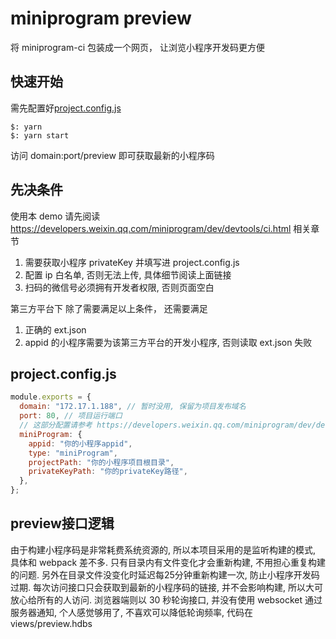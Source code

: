# miniprogram preview

将 miniprogram-ci 包装成一个网页， 让浏览小程序开发码更方便

## 快速开始

需先配置好[project.config.js](#projectconfigjs)

```shell
$: yarn
$: yarn start
```

访问 domain:port/preview 即可获取最新的小程序码

## 先决条件

使用本 demo 请先阅读 https://developers.weixin.qq.com/miniprogram/dev/devtools/ci.html 相关章节

1. 需要获取小程序 privateKey 并填写进 project.config.js
2. 配置 ip 白名单, 否则无法上传, 具体细节阅读上面链接
3. 扫码的微信号必须拥有开发者权限, 否则页面空白

第三方平台下
除了需要满足以上条件， 还需要满足

1. 正确的 ext.json
2. appid 的小程序需要为该第三方平台的开发小程序, 否则读取 ext.json 失败

## project.config.js

```javascript
module.exports = {
  domain: "172.17.1.188", // 暂时没用, 保留为项目发布域名
  port: 80, // 项目运行端口
  // 这部分配置请参考 https://developers.weixin.qq.com/miniprogram/dev/devtools/ci.html 项目对象一节
  miniProgram: {
    appid: "你的小程序appid",
    type: "miniProgram",
    projectPath: "你的小程序项目根目录",
    privateKeyPath: "你的privateKey路径",
  },
};
```

## preview接口逻辑

由于构建小程序码是非常耗费系统资源的, 所以本项目采用的是监听构建的模式, 具体和 webpack 差不多. 只有目录内有文件变化才会重新构建, 不用担心重复构建的问题. 另外在目录文件没变化时延迟每25分钟重新构建一次, 防止小程序开发码过期. 每次访问接口只会获取到最新的小程序码的链接, 并不会影响构建, 所以大可放心给所有的人访问. 浏览器端则以 30 秒轮询接口, 并没有使用 websocket 通过服务器通知, 个人感觉够用了, 不喜欢可以降低轮询频率, 代码在 views/preview.hdbs
